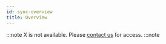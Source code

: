 ```yaml
---
id: sync-overview
title: Overview
---
```


:::note
X is not available. Please [contact us](mailto:support@phasetwo.io) for access.
:::note
